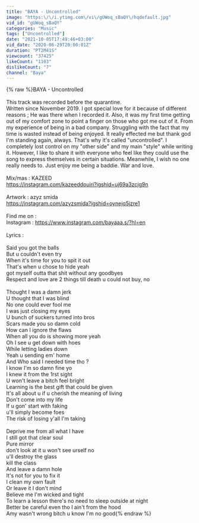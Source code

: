```yaml
---
title: "BAYA - Uncontrolled"
image: "https:\/\/i.ytimg.com\/vi\/gUWoq_sBaQY\/hqdefault.jpg"
vid_id: "gUWoq_sBaQY"
categories: "Music"
tags: ["Uncontrolled"]
date: "2021-10-05T17:49:46+03:00"
vid_date: "2020-06-29T20:00:01Z"
duration: "PT2M41S"
viewcount: "37425"
likeCount: "1103"
dislikeCount: "7"
channel: "Baya"
---
```

{% raw %}BAYA - Uncontrolled <br /><br />This track was recorded before the quarantine.<br />Written since November 2019. I got special love for it because of different reasons ; He was there when I recorded it. Also, it was my first time getting out of my comfort zone to point a finger on those who got me out of it. From my experience of being in a bad company. Struggling with the fact that my time is wasted instead of being enjoyed. It really effected me but thank god I'm standing again, always. That's why it's called &quot;uncontrolled&quot;. I completely lost control on my &quot;other side&quot; and my main &quot;style&quot; while writing it. However, I like to share it with everyone who feel like they could use the song to express themselves in certain situations. Meanwhile, I wish no one really needs to. Just enjoy me being a baddie. War and love. <br /><br />Mix/mas : KAZEED<br /><a rel="nofollow" target="blank" href="https://instagram.com/kazeeddouiri?igshid=uj69a3zcjg9n">https://instagram.com/kazeeddouiri?igshid=uj69a3zcjg9n</a><br /><br />Artwork : azyz smida<br /><a rel="nofollow" target="blank" href="https://instagram.com/azyzsmida?igshid=oynejq5jzre1">https://instagram.com/azyzsmida?igshid=oynejq5jzre1</a><br /><br />Find me on :<br />Instagram : <a rel="nofollow" target="blank" href="https://www.instagram.com/bayaaa.s/?hl=en">https://www.instagram.com/bayaaa.s/?hl=en</a><br /><br />Lyrics : <br /><br />Said you got the balls<br />But u couldn't even try<br />When it's time for you to spit it out<br />That's when u chose to hide yeah<br />got myself outta that shit without any goodbyes<br />Respect and love are 2 things till death u could not buy, no<br /><br />Thought I was a damn jerk <br />U thought that I was blind <br />No one could ever fool me <br />I was just closing my eyes <br />U bunch of suckers turned into bros <br />Scars made you so damn cold <br />How can I ignore the flaws<br />When all you do is showing more yeah <br />Oh I see u get down with hoes<br />While letting ladies down <br />Yeah u sending em' home <br />And Who said I needed time tho ? <br />I know I'm so damn fine yo<br />I knew it from the 1rst sight <br />U won't leave a bitch feel bright <br />Learning is the best gift that could be given<br />It's all about u if u cherish the meaning of living<br />Don't come into my life <br />If u gon' start with faking <br />u'll simply become foes<br />The risk of losing y'all I'm taking <br /><br />Deprive me from all what I have <br />I still got that clear soul <br />Pure mirror <br />don't look at it u won't see urself no <br />u'll destroy the glass<br />kill the class <br />And leave a damn hole <br />It's not for you to fix it<br />I clean my own fault<br />Or leave it I don't mind <br />Believe me I'm wicked and tight <br />To learn a lesson there's no need to sleep outside at night <br />Better be careful even tho I ain't from the hood <br />Amy wasn't wrong bitch u know I'm no good{% endraw %}
